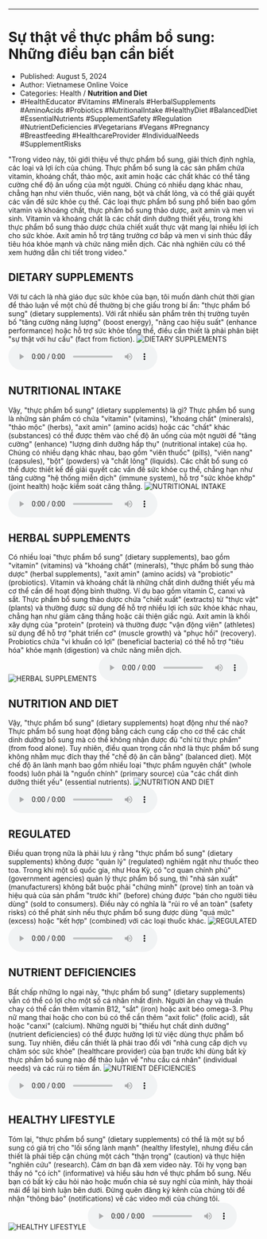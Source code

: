 
---

# Sự thật về thực phẩm bổ sung: Những điều bạn cần biết

- Published: August 5, 2024
- Author: Vietnamese Online Voice
- Categories: Health / **Nutrition and Diet**
- #HealthEducator #Vitamins #Minerals #HerbalSupplements #AminoAcids #Probiotics #NutritionalIntake #HealthyDiet #BalancedDiet #EssentialNutrients #SupplementSafety #Regulation #NutrientDeficiencies #Vegetarians #Vegans #Pregnancy #Breastfeeding #HealthcareProvider #IndividualNeeds #SupplementRisks

"Trong video này, tôi giới thiệu về thực phẩm bổ sung, giải thích định nghĩa, các loại và lợi ích của chúng. Thực phẩm bổ sung là các sản phẩm chứa vitamin, khoáng chất, thảo mộc, axit amin hoặc các chất khác có thể tăng cường chế độ ăn uống của một người. Chúng có nhiều dạng khác nhau, chẳng hạn như viên thuốc, viên nang, bột và chất lỏng, và có thể giải quyết các vấn đề sức khỏe cụ thể. Các loại thực phẩm bổ sung phổ biến bao gồm vitamin và khoáng chất, thực phẩm bổ sung thảo dược, axit amin và men vi sinh. Vitamin và khoáng chất là các chất dinh dưỡng thiết yếu, trong khi thực phẩm bổ sung thảo dược chứa chiết xuất thực vật mang lại nhiều lợi ích cho sức khỏe. Axit amin hỗ trợ tăng trưởng cơ bắp và men vi sinh thúc đẩy tiêu hóa khỏe mạnh và chức năng miễn dịch. Các nhà nghiên cứu có thể xem hướng dẫn chi tiết trong video."


## DIETARY SUPPLEMENTS

Với tư cách là nhà giáo dục sức khỏe của bạn, tôi muốn dành chút thời gian để thảo luận về một chủ đề thường bị che giấu trong bí ẩn: "thực phẩm bổ sung" (dietary supplements). Với rất nhiều sản phẩm trên thị trường tuyên bố "tăng cường năng lượng" (boost energy), "nâng cao hiệu suất" (enhance performance) hoặc hỗ trợ sức khỏe tổng thể, điều cần thiết là phải phân biệt "sự thật với hư cấu" (fact from fiction).
![DIETARY SUPPLEMENTS](https://http-archiver-apis-production-80.schnworks.com/storage/images/transitions/2024-08-05/transition-44247330582-Montserrat-Regular-004895.jpg)
<audio controls>
    <source src="https://http-archiver-apis-production-80.schnworks.com/storage/storage/audio/file-5845932031.mp3" type="audio/mpeg">
</audio>



## NUTRITIONAL INTAKE

Vậy, "thực phẩm bổ sung" (dietary supplements) là gì? Thực phẩm bổ sung là những sản phẩm có chứa "vitamin" (vitamins), "khoáng chất" (minerals), "thảo mộc" (herbs), "axit amin" (amino acids) hoặc các "chất" khác (substances) có thể được thêm vào chế độ ăn uống của một người để "tăng cường" (enhance) "lượng dinh dưỡng hấp thụ" (nutritional intake) của họ. Chúng có nhiều dạng khác nhau, bao gồm "viên thuốc" (pills), "viên nang" (capsules), "bột" (powders) và "chất lỏng" (liquids). Các chất bổ sung có thể được thiết kế để giải quyết các vấn đề sức khỏe cụ thể, chẳng hạn như tăng cường "hệ thống miễn dịch" (immune system), hỗ trợ "sức khỏe khớp" (joint health) hoặc kiểm soát căng thẳng.
![NUTRITIONAL INTAKE](https://http-archiver-apis-production-80.schnworks.com/storage/images/transitions/2024-08-05/transition-18053976676-Montserrat-SemiBold-880E4F.jpg)
<audio controls>
    <source src="https://http-archiver-apis-production-80.schnworks.com/storage/storage/audio/file-3475129708.mp3" type="audio/mpeg">
</audio>



## HERBAL SUPPLEMENTS

Có nhiều loại "thực phẩm bổ sung" (dietary supplements), bao gồm "vitamin" (vitamins) và "khoáng chất" (minerals), "thực phẩm bổ sung thảo dược" (herbal supplements), "axit amin" (amino acids) và "probiotic" (probiotics). Vitamin và khoáng chất là những chất dinh dưỡng thiết yếu mà cơ thể cần để hoạt động bình thường. Ví dụ bao gồm vitamin C, canxi và sắt. Thực phẩm bổ sung thảo dược chứa "chiết xuất" (extracts) từ "thực vật" (plants) và thường được sử dụng để hỗ trợ nhiều lợi ích sức khỏe khác nhau, chẳng hạn như giảm căng thẳng hoặc cải thiện giấc ngủ. Axit amin là khối xây dựng của "protein" (protein) và thường được "vận động viên" (athletes) sử dụng để hỗ trợ "phát triển cơ" (muscle growth) và "phục hồi" (recovery). Probiotics chứa "vi khuẩn có lợi" (beneficial bacteria) có thể hỗ trợ "tiêu hóa" khỏe mạnh (digestion) và chức năng miễn dịch.
![HERBAL SUPPLEMENTS](https://http-archiver-apis-production-80.schnworks.com/storage/images/transitions/2024-08-05/transition--18016042872-Montserrat-Black-512DA8.jpg)
<audio controls>
    <source src="https://http-archiver-apis-production-80.schnworks.com/storage/storage/audio/file-71462676995.mp3" type="audio/mpeg">
</audio>



## NUTRITION AND DIET

Vậy, "thực phẩm bổ sung" (dietary supplements) hoạt động như thế nào? Thực phẩm bổ sung hoạt động bằng cách cung cấp cho cơ thể các chất dinh dưỡng bổ sung mà có thể không nhận được đủ "chỉ từ thực phẩm" (from food alone). Tuy nhiên, điều quan trọng cần nhớ là thực phẩm bổ sung không nhằm mục đích thay thế "chế độ ăn cân bằng" (balanced diet). Một chế độ ăn lành mạnh bao gồm nhiều loại "thực phẩm nguyên chất" (whole foods) luôn phải là "nguồn chính" (primary source) của "các chất dinh dưỡng thiết yếu" (essential nutrients).
![NUTRITION AND DIET](https://http-archiver-apis-production-80.schnworks.com/storage/images/transitions/2024-08-05/transition--19688178848-Montserrat-Medium-004895.jpg)
<audio controls>
    <source src="https://http-archiver-apis-production-80.schnworks.com/storage/storage/audio/file-9771864733.mp3" type="audio/mpeg">
</audio>



## REGULATED

Điều quan trọng nữa là phải lưu ý rằng "thực phẩm bổ sung" (dietary supplements) không được "quản lý" (regulated) nghiêm ngặt như thuốc theo toa. Trong khi một số quốc gia, như Hoa Kỳ, có "cơ quan chính phủ" (government agencies) quản lý thực phẩm bổ sung, thì "nhà sản xuất" (manufacturers) không bắt buộc phải "chứng minh" (prove) tính an toàn và hiệu quả của sản phẩm "trước khi" (before) chúng được "bán cho người tiêu dùng" (sold to consumers). Điều này có nghĩa là "rủi ro về an toàn" (safety risks) có thể phát sinh nếu thực phẩm bổ sung được dùng "quá mức" (excess) hoặc "kết hợp" (combined) với các loại thuốc khác.
![REGULATED](https://http-archiver-apis-production-80.schnworks.com/storage/images/transitions/2024-08-05/transition-26805184473-Montserrat-SemiBold-283593.jpg)
<audio controls>
    <source src="https://http-archiver-apis-production-80.schnworks.com/storage/storage/audio/file-3462255975.mp3" type="audio/mpeg">
</audio>



## NUTRIENT DEFICIENCIES

Bất chấp những lo ngại này, "thực phẩm bổ sung" (dietary supplements) vẫn có thể có lợi cho một số cá nhân nhất định. Người ăn chay và thuần chay có thể cần thêm vitamin B12, "sắt" (iron) hoặc axit béo omega-3. Phụ nữ mang thai hoặc cho con bú có thể cần thêm "axit folic" (folic acid), sắt hoặc "canxi" (calcium). Những người bị "thiếu hụt chất dinh dưỡng" (nutrient deficiencies) có thể được hưởng lợi từ việc dùng thực phẩm bổ sung. Tuy nhiên, điều cần thiết là phải trao đổi với "nhà cung cấp dịch vụ chăm sóc sức khỏe" (healthcare provider) của bạn trước khi dùng bất kỳ thực phẩm bổ sung nào để thảo luận về "nhu cầu cá nhân" (individual needs) và các rủi ro tiềm ẩn.
![NUTRIENT DEFICIENCIES](https://http-archiver-apis-production-80.schnworks.com/storage/images/transitions/2024-08-05/transition-53165325808-Montserrat-SemiBold-880E4F.jpg)
<audio controls>
    <source src="https://http-archiver-apis-production-80.schnworks.com/storage/storage/audio/file-30732512744.mp3" type="audio/mpeg">
</audio>



## HEALTHY LIFESTYLE

Tóm lại, "thực phẩm bổ sung" (dietary supplements) có thể là một sự bổ sung có giá trị cho "lối sống lành mạnh" (healthy lifestyle), nhưng điều cần thiết là phải tiếp cận chúng một cách "thận trọng" (caution) và thực hiện "nghiên cứu" (research). Cảm ơn bạn đã xem video này. Tôi hy vọng bạn thấy nó "có ích" (informative) và hiểu sâu hơn về thực phẩm bổ sung. Nếu bạn có bất kỳ câu hỏi nào hoặc muốn chia sẻ suy nghĩ của mình, hãy thoải mái để lại bình luận bên dưới. Đừng quên đăng ký kênh của chúng tôi để nhận "thông báo" (notifications) về các video mới của chúng tôi.
![HEALTHY LIFESTYLE](https://http-archiver-apis-production-80.schnworks.com/storage/images/transitions/2024-08-05/transition--18208465165-Montserrat-Bold-004895.jpg)
<audio controls>
    <source src="https://http-archiver-apis-production-80.schnworks.com/storage/storage/audio/file-22035824174.mp3" type="audio/mpeg">
</audio>

